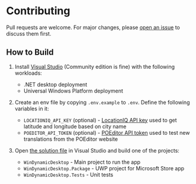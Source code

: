 # Contributing

Pull requests are welcome. For major changes, please [open an issue](https://github.com/t1m0thyj/WinDynamicDesktop/issues/new?assignees=&labels=&projects=&template=feature_request.md) to discuss them first.

## How to Build

1. Install [Visual Studio](https://visualstudio.microsoft.com/vs/) (Community edition is fine) with the following workloads:
    * .NET desktop deployment
    * Universal Windows Platform deployment

2. Create an env file by copying `.env.example` to `.env`. Define the following variables in it:
    * `LOCATIONIQ_API_KEY` (optional) - [LocationIQ API key](https://help.locationiq.com/support/solutions/articles/36000172496-how-do-i-get-the-api-key-access-token-) used to get latitude and longitude based on city name
    * `POEDITOR_API_TOKEN` (optional) - [POEditor API token](https://poeditor.com/account/api) used to test new translations from the POEditor website

3. Open [the solution file](./src/WinDynamicDesktop.sln) in Visual Studio and build one of the projects:
    * `WinDynamicDesktop` - Main project to run the app
    * `WinDynamicDesktop.Package` - UWP project for Microsoft Store app
    * `WinDynamicDesktop.Tests` - Unit tests
